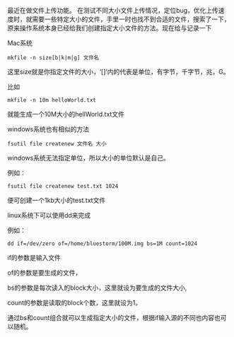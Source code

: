 最近在做文件上传功能。
在测试不同大小文件上传情况，定位bug，优化上传速度时，就需要一些特定大小的文件，手里一时也找不到合适的文件，搜索了一下，原来操作系统本身已经给我们创建指定大小文件的方法。现在给与记录一下

Mac系统

```
mkfile -n size[b|k|m|g] 文件名
```

这里size就是你指定文件的大小，‘[]’内的代表是单位，有字节，千字节，兆，G。

比如
```
mkfile -n 10m helloWorld.txt
```

就能生成一个10M大小的hellWorld.txt文件


windows系统也有相似的方法

```
fsutil file createnew 文件名 大小
```

windows系统无法指定单位，所以大小的单位默认是自己。

例如：
```
fsutil file createnew test.txt 1024
```

便可创建一个1kb大小的test.txt文件

linux系统下可以使用dd来完成

例如：
```
dd if=/dev/zero of=/home/bluestorm/100M.img bs=1M count=1024
```

if的参数是输入文件

of的参数是要生成的文件，

bs的参数是每次读入的block大小，这里就设为要生成的文件大小,

count的参数是读取的block个数，这里就设为1。

通过bs和count组合就可以生成指定大小的文件，根据if输入源的不同也内容也可以随机。
